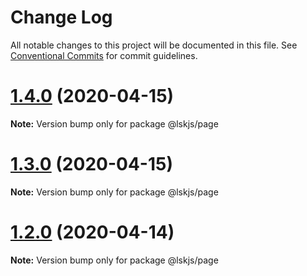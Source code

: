 # Change Log

All notable changes to this project will be documented in this file.
See [Conventional Commits](https://conventionalcommits.org) for commit guidelines.

# [1.4.0](https://github.com/lskjs/ux/tree/master/packages/page/compare/v1.3.0...v1.4.0) (2020-04-15)

**Note:** Version bump only for package @lskjs/page





# [1.3.0](https://github.com/lskjs/ux/tree/master/packages/page/compare/v1.1.76...v1.3.0) (2020-04-15)

**Note:** Version bump only for package @lskjs/page





# [1.2.0](https://github.com/lskjs/ux/tree/master/packages/page/compare/v1.1.76...v1.2.0) (2020-04-14)

**Note:** Version bump only for package @lskjs/page
